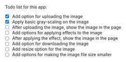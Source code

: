 Todo list for this app:
- [x] Add option for uploading the image
- [x] Apply basic gray-scaling on the image
- [ ] After uploading the image, show the image in the page
- [ ] Add options for applying effects to the image
- [ ] After applying the effect, show the image in the page
- [ ] Add option for downloading the image
- [ ] Add resize option for the image
- [ ] Add options for making the image file size smaller